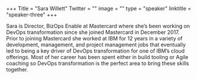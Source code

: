 +++
Title = "Sara Willett"
Twitter = ""
image = ""
type = "speaker"
linktitle = "speaker-three"
+++

Sara is Director, BizOps Enable at Mastercard where she’s been working on DevOps transformation since she joined Mastercard in December 2017. Prior to joining Mastercard she worked at IBM for 12 years in a variety of development, management, and project management jobs that eventually led to being a key driver of DevOps transformation for one of IBM’s cloud offerings. Most of her career has been spent either in build tooling or Agile coaching so DevOps transformation is the perfect area to bring these skills together.
